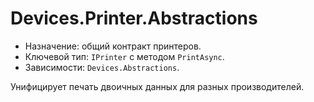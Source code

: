 # Devices.Printer.Abstractions

- Назначение: общий контракт принтеров.
- Ключевой тип: `IPrinter` с методом `PrintAsync`.
- Зависимости: `Devices.Abstractions`.

Унифицирует печать двоичных данных для разных производителей.
